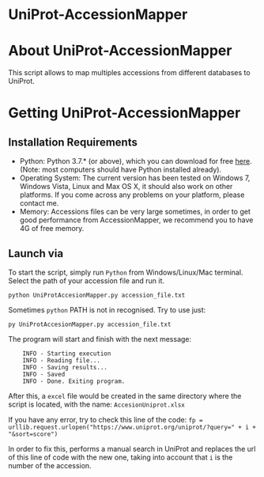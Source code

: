 UniProt-AccessionMapper
===============

# About UniProt-AccessionMapper

This script allows to map multiples accessions from different databases to UniProt. 

# Getting UniProt-AccessionMapper

## Installation Requirements

* Python: Python 3.7.* (or above), which you can download for free [here](https://www.python.org/downloads/). (Note: most computers should have Python installed already).
* Operating System: The current version has been tested on Windows 7, Windows Vista, Linux and Max OS X, it should also work on other platforms. If you come across any problems on your platform, please contact me.
* Memory: Accessions files can be very large sometimes, in order to get good performance from AccessionMapper, we recommend you to have 4G of free memory.

## Launch via

To start the script, simply run `Python` from Windows/Linux/Mac terminal. Select the path of your accession file and run it. 

`python UniProtAccesionMapper.py accession_file.txt`

Sometimes `python` PATH is not in recognised. Try to use just:

`py UniProtAccesionMapper.py accession_file.txt`

The program will start and finish with the next message: 

``` 
    INFO - Starting execution
    INFO - Reading file...
    INFO - Saving results...
    INFO - Saved
    INFO - Done. Exiting program.
```

After this, a `excel` file would be created in the same directory where the script is located, with the name: `AccesionUniprot.xlsx`

If you have any error, try to check this line of the code: 
`fp = urllib.request.urlopen("https://www.uniprot.org/uniprot/?query=" + i + "&sort=score")`

In order to fix this, performs a manual search in UniProt and replaces the url of this line of code with the new one, taking into account that `i` is the number of the accession.

